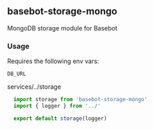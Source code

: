 ## basebot-storage-mongo

MongoDB storage module for Basebot

### Usage

Requires the following env vars:

`DB_URL`

services/../storage
```javascript
  import storage from 'basebot-storage-mongo'
  import { logger } from '../'

  export default storage(logger)
```
